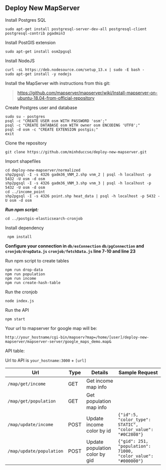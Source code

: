 ## **Deploy New MapServer**

Install Postgres SQL

    sudo apt-get install postgresql-server-dev-all postgresql-client postgresql-contrib pgadmin3

Install PostGIS extension

    sudo apt-get install osm2pgsql

Install NodeJS

    curl -sL https://deb.nodesource.com/setup_13.x | sudo -E bash -
    sudo apt-get install -y nodejs

Install the MapServer with instructions from this git:

> https://github.com/mapserver/mapserver/wiki/Install-mapserver-on-ubuntu-18.04-from-official-repository

Create Postgres user and database

    sudo su - postgres
    psql -c "CREATE USER osm WITH PASSWORD 'osm';"
    psql -c "CREATE DATABASE osm WITH owner osm ENCODING 'UTF8';"
    psql -d osm -c "CREATE EXTENSION postgis;"
    exit

Clone the repository

    git clone https://github.com/minhduccse/deploy-new-mapserver.git

Import shapefiles

    cd deploy-new-mapserver/normalized
    shp2pgsql -I -s 4326 gadm36_VNM_2.shp vnm_2 | psql -h localhost -p 5432 -U osm -d osm
    shp2pgsql -I -s 4326 gadm36_VNM_3.shp vnm_3 | psql -h localhost -p 5432 -U osm -d osm
    cd ../income_point
    shp2pgsql -I -s 4326 point.shp heat_data | psql -h localhost -p 5432 -U osm -d osm

***Run npm script:***

    cd ../postgis-elasticsearch-cronjob

Install dependency

     npm install

**Configure your connection in `db/esConnection` `db/pgConnection` and `cronjob/dropData.js` `cronjob/fetchData.js` line 7-10 and line 23**

Run npm script to create tables

    npm run drop-data
    npm run population
    npm run income
    npm run create-hash-table

Run the cronjob

    node index.js

Run the API

    npm start

Your url to mapserver for google map will be: 

    http://your_hostname/cgi-bin/mapserv?map=/home/[user]/deploy-new-mapserver/mapserver-server/google_maps_demo.map&


API table:

Url to API is `your_hostname:3000` + `[url]`


|Url|Type|Details|Sample Request|
|--|--|--|--|
|`/map/get/income`|GET|Get income map info||
|`/map/get/population`|GET|Get population map info||
|`/map/update/income`|POST|Update income color by id|`{"id":5, "color_type": STATIC", "color_value": "#0C2808"}`|
|`/map/update/population`|POST|Update population color by gid|`{"gid": 251, "population": 71000, "color_value": "#000000"}`|

